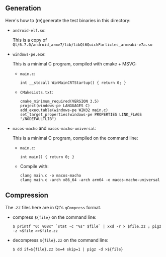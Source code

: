 ## Generation

Here's how to (re)generate the test binaries in this directory:

- `android-elf.so`:

  This is a copy of `Qt/6.7.0/android_armv7/lib/libQt6QuickParticles_armeabi-v7a.so`

- `windows-pe.exe`:

  This is a minimal C program, compiled with cmake + MSVC:
  - `main.c`:
    ```
    int __stdcall WinMainCRTStartup() { return 0; }
    ```

  - `CMakeLists.txt`:
    ```
    cmake_minimum_required(VERSION 3.5)
    project(windows-pe LANGUAGES C)
    add_executable(windows-pe WIN32 main.c)
    set_target_properties(windows-pe PROPERTIES LINK_FLAGS "/NODEFAULTLIB")
    ```

- `macos-macho` and `macos-macho-universal`:

  This is a minimal C program, compiled on the command line:
  - `main.c`:
    ```
    int main() { return 0; }
    ```

  - Compile with:
    ```
    clang main.c -o macos-macho
    clang main.c -arch x86_64 -arch arm64 -o macos-macho-universal
    ```


## Compression

The .zz files here are in Qt's `qCompress` format.

- compress `${file}` on the command line:
  ```
  $ printf "0: %08x" `stat -c "%s" $file` | xxd -r > $file.zz ; pigz -z <$file >>$file.zz
  ```

- decompress `${file}.zz` on the command line:
  ```
  $ dd if=${file}.zz bs=4 skip=1 | pigz -d >${file}
  ```
